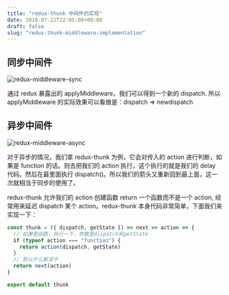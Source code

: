 ```yaml
---
title: "redux-thunk 中间件的实现"
date: 2018-07-22T22:05:08+08:00
draft: false
slug: "redux-thunk-middleware-implementation"
---
```


## 同步中间件

![redux-middleware-sync](https://static.intj.top/20190214151132.png)

通过 redux 暴露出的 applyMiddleware，我们可以得到一个新的 dispatch.
所以 applyMiddleware 的实际效果可以看做是：dispatch => newdispatch

## 异步中间件

![redux-middleware-async](https://static.intj.top/20190214151022.png)

对于异步的情况，我们拿 redux-thunk 为例，它会对传入的 action 进行判断，如果是 function 的话。则去把我们的 action 执行，这个执行的就是我们的 delay 代码。然后在最里面执行 dispatch()。所以我们的箭头又重新回到最上面，这一次就相当于同步的使用了。

redux-thunk 允许我们的 action 创建函数 return 一个函数而不是一个 action, 经常用来延迟 dispatch 某个 action。redux-thunk 本身代码非常简单，下面我们来实现一下：

```js
const thunk = ({ dispatch, getState }) => next => action => {
  // 如果是函数，执行一下，参数是dispatch和getState
  if (typeof action === "function") {
    return action(dispatch, getState)
  }
  // 默认什么都没干
  return next(action)
}

export default thunk
```
